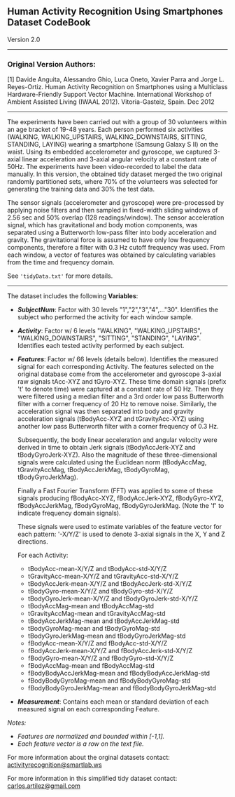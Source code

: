 ## Human Activity Recognition Using Smartphones Dataset CodeBook
Version 2.0

----

### Original Version Authors:

[1] Davide Anguita, Alessandro Ghio, Luca Oneto, Xavier Parra and Jorge L. Reyes-Ortiz. Human Activity Recognition on Smartphones using a Multiclass Hardware-Friendly Support Vector Machine. International Workshop of Ambient Assisted Living (IWAAL 2012). Vitoria-Gasteiz, Spain. Dec 2012

---

The experiments have been carried out with a group of 30 volunteers within an age bracket of 19-48 years. Each person performed six activities (WALKING, WALKING_UPSTAIRS, WALKING_DOWNSTAIRS, SITTING, STANDING, LAYING) wearing a smartphone (Samsung Galaxy S II) on the waist. Using its embedded accelerometer and gyroscope, we captured 3-axial linear acceleration and 3-axial angular velocity at a constant rate of 50Hz. The experiments have been video-recorded to label the data manually. In this version, the obtained tidy dataset merged the two original randomly partitioned sets, where 70% of the volunteers was selected for generating the training data and 30% the test data. 

The sensor signals (accelerometer and gyroscope) were pre-processed by applying noise filters and then sampled in fixed-width sliding windows of 2.56 sec and 50% overlap (128 readings/window). The sensor acceleration signal, which has gravitational and body motion components, was separated using a Butterworth low-pass filter into body acceleration and gravity. The gravitational force is assumed to have only low frequency components, therefore a filter with 0.3 Hz cutoff frequency was used. From each window, a vector of features was obtained by calculating variables from the time and frequency domain.

See `'tidyData.txt'` for more details.

---

The dataset includes the following **Variables**:

- **_SubjectNum_**: Factor with 30 levels "1","2","3","4",..."30". Identifies the subject who performed the activity for each window sample.

- **_Activity_**: Factor w/ 6 levels "WALKING", "WALKING_UPSTAIRS", "WALKING_DOWNSTAIRS", "SITTING", "STANDING", "LAYING". Identifies each tested activity performed by each subject. 

- **_Features_**: Factor w/ 66 levels (details below). Identifies the measured signal for each corresponding Activity. The features selected on the original database come from the accelerometer and gyroscope 3-axial raw signals tAcc-XYZ and tGyro-XYZ. These time domain signals (prefix 't' to denote time) were captured at a constant rate of 50 Hz. Then they were filtered using a median filter and a 3rd order low pass Butterworth filter with a corner frequency of 20 Hz to remove noise. Similarly, the acceleration signal was then separated into body and gravity acceleration signals (tBodyAcc-XYZ and tGravityAcc-XYZ) using another low pass Butterworth filter with a corner frequency of 0.3 Hz.

   Subsequently, the body linear acceleration and angular velocity were derived in time to obtain Jerk signals (tBodyAccJerk-XYZ and tBodyGyroJerk-XYZ). Also the magnitude of these three-dimensional signals were calculated using the Euclidean norm (tBodyAccMag, tGravityAccMag, tBodyAccJerkMag, tBodyGyroMag, tBodyGyroJerkMag).

   Finally a Fast Fourier Transform (FFT) was applied to some of these signals producing fBodyAcc-XYZ, fBodyAccJerk-XYZ, fBodyGyro-XYZ, fBodyAccJerkMag, fBodyGyroMag, fBodyGyroJerkMag. (Note the 'f' to indicate frequency domain signals).
   
   These signals were used to estimate variables of the feature vector for each pattern: '-X/Y/Z' is used to denote 3-axial signals in the X, Y and Z directions.

  For each Activity:

   - tBodyAcc-mean-X/Y/Z and tBodyAcc-std-X/Y/Z
   - tGravityAcc-mean-X/Y/Z and tGravityAcc-std-X/Y/Z
   - tBodyAccJerk-mean-X/Y/Z and tBodyAccJerk-std-X/Y/Z
   - tBodyGyro-mean-X/Y/Z and tBodyGyro-std-X/Y/Z
   - tBodyGyroJerk-mean-X/Y/Z and tBodyGyroJerk-std-X/Y/Z
   - tBodyAccMag-mean and tBodyAccMag-std
   - tGravityAccMag-mean and tGravityAccMag-std
   - tBodyAccJerkMag-mean and tBodyAccJerkMag-std
   - tBodyGyroMag-mean and tBodyGyroMag-std
   - tBodyGyroJerkMag-mean and tBodyGyroJerkMag-std
   - fBodyAcc-mean-X/Y/Z and fBodyAcc-std-X/Y/Z
   - fBodyAccJerk-mean-X/Y/Z and fBodyAccJerk-std-X/Y/Z
   - fBodyGyro-mean-X/Y/Z and fBodyGyro-std-X/Y/Z
   - fBodyAccMag-mean and fBodyAccMag-std
   - fBodyBodyAccJerkMag-mean and fBodyBodyAccJerkMag-std
   - fBodyBodyGyroMag-mean and fBodyBodyGyroMag-std
   - fBodyBodyGyroJerkMag-mean and fBodyBodyGyroJerkMag-std

- **_Measurement_**: Contains each mean or standard deviation of each measured signal on each corresponding Feature.

_Notes:_ 

- _Features are normalized and bounded within [-1,1]._
- _Each feature vector is a row on the text file._

For more information about the orginal datasets contact: activityrecognition@smartlab.ws

For more information in this simplified tidy dataset contact: carlos.artilez@gmail.com
